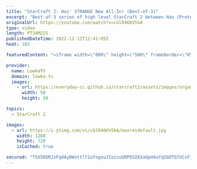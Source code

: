 ```yaml
---
title: "StarCraft 2: Has' STRANGE New All-In! (Best-of-3)"
excerpt: "Best-of-3 series of high level StarCraft 2 between Has (Protoss) and Cham (Zerg). This game was played during Dreamhack Atlanta and showcases more of the ridiculous build orders that Has somehow makes work.  Support my work on Patreon: https://www.patreon.com/lowkotv Become a YouTube member: https://lowko.tv/join"
originalUrl: https://youtube.com/watch?v=cGl046KV5kA
type: video
length: PT34M22S
publishedDateTime: 2022-12-12T12:41:05Z
heat: 202

featuredContent: "<iframe width=\"800\" height=\"500\" frameborder=\"0\" src=\"https://www.youtube.com/embed/cGl046KV5kA\" allow=\"accelerometer; autoplay; encrypted-media; gyroscope; picture-in-picture\" allowfullscreen></iframe>"

provider:
  name: LowkoTV
  domain: lowko.tv
  images:
    - url: https://everyday-cc.github.io/starcraft2/assets/images/organizations/lowko.tv-50x50.jpg
      width: 50
      height: 50

topics:
  - StarCraft 2

images:
  - url: https://i.ytimg.com/vi/cGl046KV5kA/maxresdefault.jpg
    width: 1280
    height: 720
    isCached: true

secured: "TSX5RDRJzFqdAyBWottlY1ufogouJIozzuURPEGIKXaOpH4uYqSbDTQ7UCsFi0ST27I8VKsor3uR5fkhEduwQfNI0VUKLTScvaOzcPpuEqEd+L310bupnZzA49H8K772WIfI08+Zl8gjPzbbhgKEH7ek+lNZtU9Rkvk9yRjMQwUGG2NS4zLF12dZkw2ob/VUnriHpT28ufbZlJH7BOywMLe42AyI/NEHDjpPUDYcWDcoYBe1qPxNMY+8ZTQyv9lS8XpChs5TpP54pc62R/eD+oSx2kii0o+oAy/yVhVPNWYgE1JuDNEARxwtMjcetUxpWKNFvJwVTIAumOlwStplu0A/sPv8o9aql4LOZ+MXMsysZtoQ8mgb510ZbrxWuWWMOl8Uwmg4cQ2gA85wq6THtXKTTySzzO8u4lrTKLpKXF8=;ugZ+hRvPRheFz0ThHrWOTQ=="
---
```


